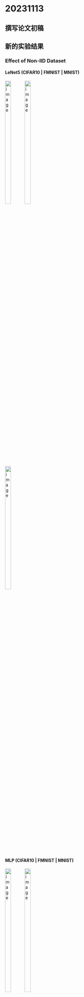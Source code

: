 # 20231113

## 撰写论文初稿

## 新的实验结果

### Effect of Non-IID Dataset

#### LeNet5 (CIFAR10 | FMNIST | MNIST)

<div style="display:inline-block">
  <img width=32% alt="image" src="https://github.com/UNIC-Lab/Weekly-Report/assets/36980478/8bdb817c-8526-4466-bf84-4ba170d42f3b"/>
  <img width=32% alt="image" src="https://github.com/UNIC-Lab/Weekly-Report/assets/36980478/b06100a5-3529-4adb-ae2c-cc934afac2d3"/>
  <img width=32% alt="image" src="https://github.com/UNIC-Lab/Weekly-Report/assets/36980478/1753e4ab-6859-4547-916d-8eca94284641"/>
</div>

#### MLP (CIFAR10 | FMNIST | MNIST)

<div style="display:inline-block">
  <img width=32% alt="image" src="https://github.com/UNIC-Lab/Weekly-Report/assets/36980478/0edeb94a-5287-405c-a438-1cf8d1b5fb0f"/>
  <img width=32% alt="image" src="https://github.com/UNIC-Lab/Weekly-Report/assets/36980478/e1b085e1-ab3e-4ead-abb7-1b34fc0b6f72"/>
  <img width=32% alt="image" src="https://github.com/UNIC-Lab/Weekly-Report/assets/36980478/0388bf6f-2bda-48d3-bc39-4a8e50f5ac61"/>
</div>

# 20231107

## LeNet5 (CIFAR10 | FMNIST | MNIST)
<div style="display:inline-block">
  <img width=32% alt="image" src="https://github.com/UNIC-Lab/Weekly-Report/assets/36980478/4bd04d78-377a-45f1-af17-deee0d6e191f"/>
  <img width=32% alt="image" src="https://github.com/UNIC-Lab/Weekly-Report/assets/36980478/8a0dea5b-6dc9-4cfc-b539-839ee3b58ee7"/>
  <img width=32% alt="image" src="https://github.com/UNIC-Lab/Weekly-Report/assets/36980478/6623b663-c2fd-4959-8ebc-0be14e0ca312"/>
</div>

## MLP (CIFAR10 | FMNIST | MNIST)
<div style="display:inline-block">
  <img width=32% alt="image" src="https://github.com/UNIC-Lab/Weekly-Report/assets/36980478/d4e43009-9786-48d3-babf-6b30e6dc5128"/>
  <img width=32% alt="image" src="https://github.com/UNIC-Lab/Weekly-Report/assets/36980478/b56663b9-ca8e-4255-9652-d447fea4c459"/>
  <img width=32% alt="image" src="https://github.com/UNIC-Lab/Weekly-Report/assets/36980478/4f2f8643-a132-46dc-ba7d-206ae5d79788"/>
</div>

## Effect of Client Number | Effect of Non-IID Dataset | Ablation Study
<div style="display:inline-block">
  <img width=32% alt="image" src="https://github.com/UNIC-Lab/Weekly-Report/assets/36980478/3c2d6a1e-5b68-4fca-8094-3e0aa2c74bb0"/>
  <img width=32% alt="image" src="https://github.com/UNIC-Lab/Weekly-Report/assets/36980478/79d5b934-c05b-468c-8bec-e4c1e469c6df"/>
  <img width=32% alt="image" src="https://github.com/UNIC-Lab/Weekly-Report/assets/36980478/188f2295-0331-4212-9c8f-55c50ec6c364"/>
</div>

![FedTune训练流程](https://github.com/UNIC-Lab/Weekly-Report/assets/36980478/51dc5cc8-a427-446b-80ab-8f7bb94fa1b4)

# 20231030

1. 添加新的数据集进行实验：FMNIST，SVHN

2. 攥写论文初稿

# 20231016

## CNN & CIFAR10

![cnn_benchmarks](https://github.com/UNIC-Lab/Weekly-Report/assets/36980478/b620e815-59b2-49e9-ae71-795de2637d8b)

## MLP & MNIST

![mlp_benchmarks](https://github.com/UNIC-Lab/Weekly-Report/assets/36980478/7dfd78c2-3a77-4064-94a3-ccbe89af03c2)

## Effect of Client Number

![client_num](https://github.com/UNIC-Lab/Weekly-Report/assets/36980478/34d7b141-606d-4b0d-821a-d55c3ada1583)

## Ablation Study & Effect of Non-IID Dataset

![ablation](https://github.com/UNIC-Lab/Weekly-Report/assets/36980478/b95f7040-cd72-49dc-bf58-efda2f9d9116)

# Week 3

<div style="display:inline-block">
  <img width="500" alt="image" src="https://github.com/UNIC-Lab/Weekly-Report/assets/36980478/154ec383-2ce7-439a-9f4d-02f0bd7d48ba"/>
  <img width="500" alt="image" src="https://github.com/UNIC-Lab/Weekly-Report/assets/36980478/9d775246-589b-41a5-a0b2-407bc42986c2"/>
</div>

## Reward of Different Clients

<div style="display:inline-block">
  <img width="198" alt="image" src="https://github.com/UNIC-Lab/Weekly-Report/assets/36980478/ee194ed2-b202-4282-a5ee-416e433f65ee"/>
  <img width="198" alt="image" src="https://github.com/UNIC-Lab/Weekly-Report/assets/36980478/d0f0bcf8-2ad4-4b27-97ed-f93d11c2ce1f"/>
  <img width="198" alt="image" src="https://github.com/UNIC-Lab/Weekly-Report/assets/36980478/87bf5feb-7a56-4830-9485-d6e0928656af"/>
  <img width="198" alt="image" src="https://github.com/UNIC-Lab/Weekly-Report/assets/36980478/bf0c636e-285e-422f-94b5-9eeeadfb75eb"/>
  <img width="198" alt="image" src="https://github.com/UNIC-Lab/Weekly-Report/assets/36980478/ea1e9b61-0e67-4eae-b82b-7ebd1a0ab195"/>
</div>

## Sampled Learning Rate of Different Clients

<div style="display:inline-block">
  <img width="198" alt="image" src="https://github.com/UNIC-Lab/Weekly-Report/assets/36980478/7de5521e-6ca7-45c1-ab0b-d06ddc63068c"/>
  <img width="198" alt="image" src="https://github.com/UNIC-Lab/Weekly-Report/assets/36980478/8441331f-a3fc-4276-b981-8fc55105ffb3"/>
  <img width="198" alt="image" src="https://github.com/UNIC-Lab/Weekly-Report/assets/36980478/5b81159e-018d-40ac-b2e8-e1da5571609f"/>
  <img width="198" alt="image" src="https://github.com/UNIC-Lab/Weekly-Report/assets/36980478/ce19bb13-dea9-4ef9-9151-55567a9cb19d"/>
  <img width="198" alt="image" src="https://github.com/UNIC-Lab/Weekly-Report/assets/36980478/81b71c05-24da-4c39-ab13-a572ee6d5564"/>
</div>

## Simulation Plan

### Different Tasks
验证在不同任务下的有效性

- **Text**: Dataset: Twitter(情感分类数据集)
- **Graph** Dataset: Graph-DC(图分类数据集)
- **Image** Dataset: CIFAR10

### Ablation Experiment of Reward Assignment
验证奖励分配机制是否起作用

### Effect of Different $\alpha$
验证数据集Non-IID程度的影响

### Personal v.s. Non-Personal
验证个性化的必要性

# Week 1-2

[Personalized Hyper-parameter Tuning for Federated Learning](/2023-Autumn/Group-3/Jinglong-Shen/assets/Personalized%20Hyper-parameter%20Tuning%20for%20Federated%20Learning.pdf)

## Benchmarks

### Ours

Accuracy (best ever seen): 0.5774  
Communication Cost: 200 rounds

![image](https://github.com/UNIC-Lab/Weekly-Report/assets/36980478/45201a7b-4443-4b77-b821-6c2d8fb2e0d2)

### Random Search

Accuracy (best ever seen): 0.5432  
Communication Cost: 711 rounds

<!-- ![image](https://github.com/UNIC-Lab/Weekly-Report/assets/36980478/a1d4bb33-0b33-475b-ae73-8b113ff91d6e) -->
![image](https://github.com/UNIC-Lab/Weekly-Report/assets/36980478/ef1c2b39-6d22-4d89-b0b0-5e151b41061a)


### Hyperband

Accuracy (best ever seen): 0.47  
Communication Cost: 635 rounds

<!-- ![image](https://github.com/UNIC-Lab/Weekly-Report/assets/36980478/cbfcc6b1-6998-431c-a130-87df6cd843d9) -->
![image](https://github.com/UNIC-Lab/Weekly-Report/assets/36980478/687e14ac-f0a6-4d6c-b0a1-daec8122ef27)


### Bayesian Optimization

Accuracy (best ever seen): 0.5829  
Communication Cost: 2000 rounds

![image](https://github.com/UNIC-Lab/Weekly-Report/assets/36980478/7b8f0dea-b98c-4ff9-ae79-d23d16ad7d74)

### HPN


---

